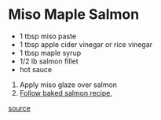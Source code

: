 # Miso Maple Salmon

* 1 tbsp miso paste
* 1 tbsp apple cider vinegar or rice vinegar
* 1 tbsp maple syrup
* 1/2 lb salmon fillet
* hot sauce

1. Apply miso glaze over salmon
1. [Follow baked salmon recipe](./baked-salmon),

[source](https://foodwishes.blogspot.com/2011/10/miso-maple-glazed-salmon-canadian.html)

